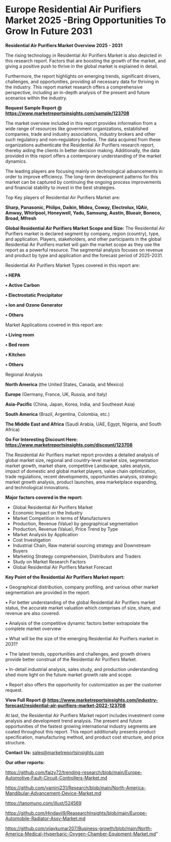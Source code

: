 # Europe Residential Air Purifiers Market 2025 -Bring Opportunities To Grow In Future 2031

<Strong> Residential Air Purifiers Market Overview 2025 - 2031</strong>

The rising technology in Residential Air Purifiers Market is also depicted in this research report. Factors that are boosting the growth of the market, and giving a positive push to thrive in the global market is explained in detail.

Furthermore, the report highlights on emerging trends, significant drivers, challenges, and opportunities, providing all necessary data for thriving in the industry. This report market research offers a comprehensive perspective, including an in-depth analysis of the present and future scenarios within the industry.

<strong>Request Sample Report @ <a href=https://www.marketreportsinsights.com/sample/123708>https://www.marketreportsinsights.com/sample/123708</a></strong>

The market overview included in this report provides information from a wide range of resources like government organizations, established companies, trade and industry associations, industry brokers and other such regulatory and non-regulatory bodies. The data acquired from these organizations authenticate the Residential Air Purifiers research report, thereby aiding the clients in better decision making. Additionally, the data provided in this report offers a contemporary understanding of the market dynamics.

The leading players are focusing mainly on technological advancements in order to improve efficiency. The long-term development patterns for this market can be captured by continuing the ongoing process improvements and financial stability to invest in the best strategies.

Top Key players of Residential Air Purifiers Market are:

<strong>Sharp, Panasonic, Philips, Daikin, Midea, Coway, Electrolux, IQAir, Amway, Whirlpool, Honeywell, Yadu, Samsung, Austin, Blueair, Boneco, Broad, Mfresh</strong>

<strong><b>Global Residential Air Purifiers Market Scope and Size:</b></strong>
The Residential Air Purifiers market is declared segment by company, region (country), type, and application. Players, stakeholders, and other participants in the global Residential Air Purifiers market will gain the market scope as they use the report as a powerful resource. The segmental analysis focuses on revenue and product by type and application and the forecast period of 2025-2031.

Residential Air Purifiers Market Types covered in this report are:

<strong>• HEPA

• Active Carbon

• Electrostatic Precipitator

• Ion and Ozone Generator

• Others</strong>

Market Applications covered in this report are:

<strong>• Living room

• Bed room

• Kitchen

• Others</strong> 

Regional Analysis

<strong>North America</strong> (the United States, Canada, and Mexico)

<strong>Europe</strong> (Germany, France, UK, Russia, and Italy)

<strong>Asia-Pacific</strong> (China, Japan, Korea, India, and Southeast Asia)

<strong>South America</strong> (Brazil, Argentina, Colombia, etc.)

<strong>The Middle East and Africa</strong> (Saudi Arabia, UAE, Egypt, Nigeria, and South Africa)

<strong>Go For Interesting Discount Here: <a href=https://www.marketreportsinsights.com/discount/123708>https://www.marketreportsinsights.com/discount/123708</a></strong>

The Residential Air Purifiers market report provides a detailed analysis of global market size, regional and country-level market size, segmentation market growth, market share, competitive Landscape, sales analysis, impact of domestic and global market players, value chain optimization, trade regulations, recent developments, opportunities analysis, strategic market growth analysis, product launches, area marketplace expanding, and technological innovations.

<strong><b>Major factors covered in the report:</b></strong>
<ul>
  <li>Global Residential Air Purifiers Market </li>
  <li>Economic Impact on the Industry</li>
  <li>Market Competition in terms of Manufacturers</li>
  <li>Production, Revenue (Value) by geographical segmentation</li>
  <li>Production, Revenue (Value), Price Trend by Type</li>
  <li>Market Analysis by Application</li>
  <li>Cost Investigation</li>
  <li>Industrial Chain, Raw material sourcing strategy and Downstream Buyers</li>
  <li>Marketing Strategy comprehension, Distributors and Traders</li>
  <li>Study on Market Research Factors</li>
  <li>Global Residential Air Purifiers Market Forecast</li>
</ul>

<strong><b>Key Point of the Residential Air Purifiers Market report:</b></strong>

• Geographical distribution, company profiling, and various other market segmentation are provided in the report.

• For better understanding of the global Residential Air Purifiers market status, the accurate market valuation which comprises of size, share, and revenue are also covered.

• Analysis of the competitive dynamic factors better extrapolate the complete market overview

• What will be the size of the emerging Residential Air Purifiers market in 2031?

• The latest trends, opportunities and challenges, and growth drivers provide better construal of the Residential Air Purifiers Market.

• In-detail industrial analysis, sales study, and production understanding shed more light on the future market growth rate and scope.

• Report also offers the opportunity for customization as per the customer request.

<strong><b>View Full Report @ <a href=https://www.marketreportsinsights.com/industry-forecast/residential-air-purifiers-market-2022-123708>https://www.marketreportsinsights.com/industry-forecast/residential-air-purifiers-market-2022-123708</a></b></strong>


At last, the Residential Air Purifiers Market report includes investment come analysis and development trend analysis. The present and future opportunities of the fastest growing international industry segments are coated throughout this report. This report additionally presents product specification, manufacturing method, and product cost structure, and price structure.

<strong>Contact Us:</strong>
sales@marketreportsinsights.com

<strong>Our other reports:</strong>

<a href=https://github.com/faizy72/trending-research/blob/main/Europe-Automotive-Fault-Circuit-Controllers-Market.md>https://github.com/faizy72/trending-research/blob/main/Europe-Automotive-Fault-Circuit-Controllers-Market.md</a>

<a href=https://github.com/yamini231/Research/blob/main/North-America-Mandibular-Advancement-Device-Market.md>https://github.com/yamini231/Research/blob/main/North-America-Mandibular-Advancement-Device-Market.md</a>

<a href=https://tanomuno.com/illust/524569>https://tanomuno.com/illust/524569</a>

<a href=https://github.com/Hindavii9/ReasearchInsights/blob/main/Europe-Automobile-Radiator-Assy-Market.md>https://github.com/Hindavii9/ReasearchInsights/blob/main/Europe-Automobile-Radiator-Assy-Market.md</a>

<a href=https://github.com/vijaykumar207/Business-growth/blob/main/North-America-Medical-Hyperbaric-Oxygen-Chamber-Equipment-Market.md>https://github.com/vijaykumar207/Business-growth/blob/main/North-America-Medical-Hyperbaric-Oxygen-Chamber-Equipment-Market.md</a>"
